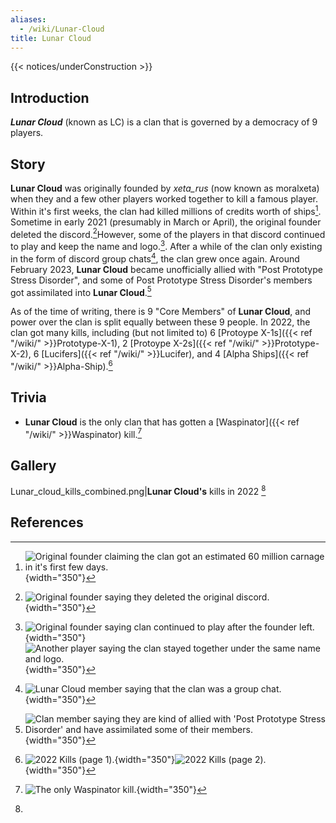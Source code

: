 ```yaml
---
aliases:
  - /wiki/Lunar-Cloud
title: Lunar Cloud
---
```


{{< notices/underConstruction >}}

## Introduction

**_Lunar Cloud_** (known as LC) is a clan that is governed by a democracy of 9 players.

## Story

**Lunar Cloud** was originally founded by _xeta_rus_ (now known as moralxeta) when they and a few other players worked together to kill a famous player. Within it's first weeks, the clan had killed millions of credits worth of ships[^1]. Sometime in early 2021 (presumably in March or April), the original founder deleted the discord.[^2]However, some of the players in that discord continued to play and keep the name and logo.[^3]. After a while of the clan only existing in the form of discord group chats[^4], the clan grew once again. Around February 2023, **Lunar Cloud** became unofficially allied with "Post Prototype Stress Disorder", and some of Post Prototype Stress Disorder's members got assimilated into **Lunar Cloud**.[^5]

As of the time of writing, there is 9 "Core Members" of **Lunar Cloud**, and power over the clan is split equally between these 9 people. In 2022, the clan got many kills, including (but not limited to) 6 [Protoype X-1s]({{< ref "/wiki/" >}}Prototype-X-1), 2 [Protoype X-2s]({{< ref "/wiki/" >}}Prototype-X-2), 6 [Lucifers]({{< ref "/wiki/" >}}Lucifer), and 4 [Alpha Ships]({{< ref "/wiki/" >}}Alpha-Ship).[^6]

## Trivia

- **Lunar Cloud** is the only clan that has gotten a [Waspinator]({{< ref "/wiki/" >}}Waspinator) kill.[^7]

## Gallery

Lunar_cloud_kills_combined.png|**Lunar Cloud's** kills in 2022 [^8]

## References

<references />

[^1]: ![Original founder claiming the clan got an estimated 60 million
carnage in it's first few
days.](Lunar_cloud_citation_60_mil_carnage.png "Original founder claiming the clan got an estimated 60 million carnage in it's first few days."){width="350"}

[^2]: ![Original founder saying they deleted the original
discord.](Lunar_cloud_citation_deleted_discord.png "Original founder saying they deleted the original discord."){width="350"}

[^3]: ![Original founder saying clan continued to play after the founder
left.](Lunar_cloud_citation_new_lc_founded_2.png "Original founder saying clan continued to play after the founder left."){width="350"}![Another
player saying the clan stayed together under the same name and
logo.](Lunar_cloud_citation_new_lc_founded_1.png "Another player saying the clan stayed together under the same name and logo."){width="350"}

[^4]: ![Lunar Cloud member saying that the clan was a group
chat.](Lunar_cloud_citation_gc.png "Lunar Cloud member saying that the clan was a group chat."){width="350"}

[^5]: ![Clan member saying they are kind of allied with 'Post Prototype
Stress Disorder' and have assimilated some of their
members.](Lunar_cloud_citation_ppsd_alliance.png "Clan member saying they are kind of allied with 'Post Prototype Stress Disorder' and have assimilated some of their members."){width="350"}

[^6]: ![2022 Kills (page
1).](Lunar_cloud_citation_kills_1.png "2022 Kills (page 1)."){width="350"}![2022
Kills (page
2).](Lunar_cloud_citation_kills_2.png "2022 Kills (page 2)."){width="350"}

[^7]: ![The only Waspinator
kill.](Lunar_cloud_citation_waspinator_kill.png "The only Waspinator kill."){width="350"}

[^8]:
